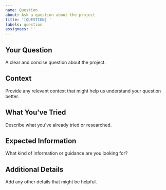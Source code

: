 ```yaml
---
name: Question
about: Ask a question about the project
title: '[QUESTION] '
labels: question
assignees: ''
---
```


## Your Question
A clear and concise question about the project.

## Context
Provide any relevant context that might help us understand your question better.

## What You've Tried
Describe what you've already tried or researched.

## Expected Information
What kind of information or guidance are you looking for?

## Additional Details
Add any other details that might be helpful.